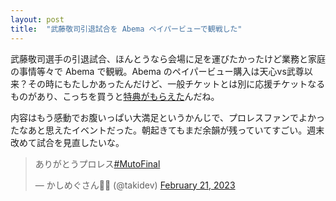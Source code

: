 ```yaml
---
layout: post
title:  "武藤敬司引退試合を Abema ペイパービューで観戦した"
---
```


武藤敬司選手の引退試合、ほんとうなら会場に足を運びたかったけど業務と家庭の事情等々で Abema で観戦。Abema のペイパービュー購入は天心vs武尊以来？その時にもたしかあったんだけど、一般チケットとは別に応援チケットなるものがあり、こっちを買うと[特典がもらえた](https://abema-ppv-onlinelive.abema.tv/posts/38429487/)んだね。

内容はもう感動でお腹いっぱい大満足というかんじで、プロレスファンでよかったなあと思えたイベントだった。朝起きてもまだ余韻が残っていてすごい。週末改めて試合を見直したいな。

<blockquote class="twitter-tweet"><p lang="ja" dir="ltr">ありがとうプロレス<a href="https://twitter.com/hashtag/MutoFinal?src=hash&amp;ref_src=twsrc%5Etfw">#MutoFinal</a></p>&mdash; かしめぐさん🐅🌸 (@takidev) <a href="https://twitter.com/takidev/status/1628000233736269825?ref_src=twsrc%5Etfw">February 21, 2023</a></blockquote> <script async src="https://platform.twitter.com/widgets.js" charset="utf-8"></script>

